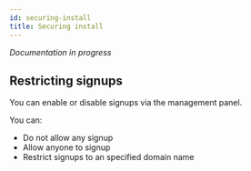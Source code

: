 ```yaml
---
id: securing-install
title: Securing install
---
```


_Documentation in progress_

## Restricting signups

You can enable or disable signups via the management panel.

You can:

- Do not allow any signup
- Allow anyone to signup
- Restrict signups to an specified domain name
